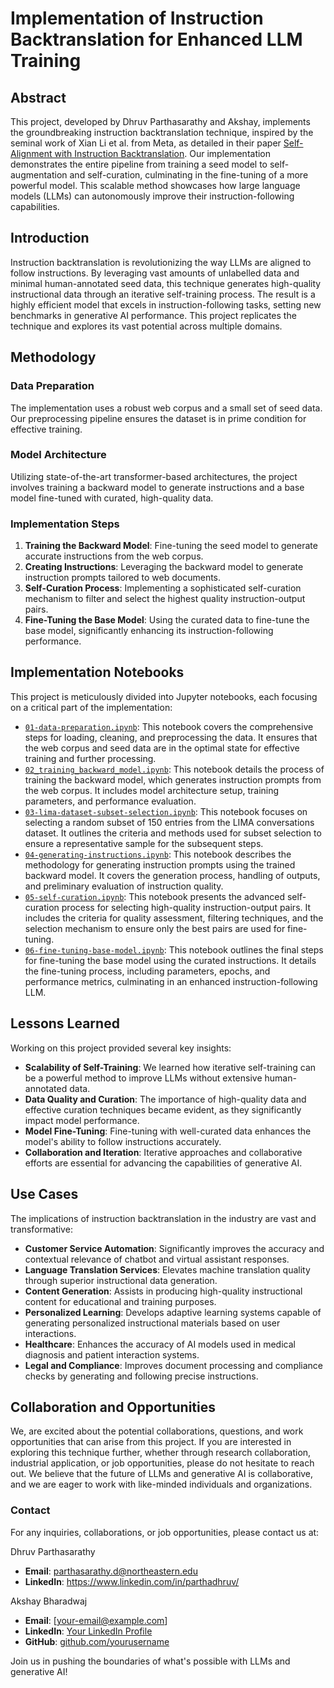 # Implementation of Instruction Backtranslation for Enhanced LLM Training

## Abstract
This project, developed by Dhruv Parthasarathy and Akshay, implements the groundbreaking instruction backtranslation technique, inspired by the seminal work of Xian Li et al. from Meta, as detailed in their paper [Self-Alignment with Instruction Backtranslation](https://arxiv.org/pdf/2308.06259). Our implementation demonstrates the entire pipeline from training a seed model to self-augmentation and self-curation, culminating in the fine-tuning of a more powerful model. This scalable method showcases how large language models (LLMs) can autonomously improve their instruction-following capabilities.

## Introduction
Instruction backtranslation is revolutionizing the way LLMs are aligned to follow instructions. By leveraging vast amounts of unlabelled data and minimal human-annotated seed data, this technique generates high-quality instructional data through an iterative self-training process. The result is a highly efficient model that excels in instruction-following tasks, setting new benchmarks in generative AI performance. This project replicates the technique and explores its vast potential across multiple domains.

## Methodology
### Data Preparation
The implementation uses a robust web corpus and a small set of seed data. Our preprocessing pipeline ensures the dataset is in prime condition for effective training.

### Model Architecture
Utilizing state-of-the-art transformer-based architectures, the project involves training a backward model to generate instructions and a base model fine-tuned with curated, high-quality data.

### Implementation Steps
1. **Training the Backward Model**: Fine-tuning the seed model to generate accurate instructions from the web corpus.
2. **Creating Instructions**: Leveraging the backward model to generate instruction prompts tailored to web documents.
3. **Self-Curation Process**: Implementing a sophisticated self-curation mechanism to filter and select the highest quality instruction-output pairs.
4. **Fine-Tuning the Base Model**: Using the curated data to fine-tune the base model, significantly enhancing its instruction-following performance.

## Implementation Notebooks
This project is meticulously divided into Jupyter notebooks, each focusing on a critical part of the implementation:
- [`01-data-preparation.ipynb`](./01-data-preparation.ipynb): This notebook covers the comprehensive steps for loading, cleaning, and preprocessing the data. It ensures that the web corpus and seed data are in the optimal state for effective training and further processing.
- [`02_training_backward_model.ipynb`](./02-training-backward-model.ipynb): This notebook details the process of training the backward model, which generates instruction prompts from the web corpus. It includes model architecture setup, training parameters, and performance evaluation.
- [`03-lima-dataset-subset-selection.ipynb`](./03-lima-dataset-subset-selection.ipynb): This notebook focuses on selecting a random subset of 150 entries from the LIMA conversations dataset. It outlines the criteria and methods used for subset selection to ensure a representative sample for the subsequent steps.
- [`04-generating-instructions.ipynb`](./04-generating-instructions.ipynb): This notebook describes the methodology for generating instruction prompts using the trained backward model. It covers the generation process, handling of outputs, and preliminary evaluation of instruction quality.
- [`05-self-curation.ipynb`](./05-self-curation.ipynb): This notebook presents the advanced self-curation process for selecting high-quality instruction-output pairs. It includes the criteria for quality assessment, filtering techniques, and the selection mechanism to ensure only the best pairs are used for fine-tuning.
- [`06-fine-tuning-base-model.ipynb`](./06-fine-tuning-base-model.ipynb):  This notebook outlines the final steps for fine-tuning the base model using the curated instructions. It details the fine-tuning process, including parameters, epochs, and performance metrics, culminating in an enhanced instruction-following LLM.

## Lessons Learned
Working on this project provided several key insights:
- **Scalability of Self-Training**: We learned how iterative self-training can be a powerful method to improve LLMs without extensive human-annotated data.
- **Data Quality and Curation**: The importance of high-quality data and effective curation techniques became evident, as they significantly impact model performance.
- **Model Fine-Tuning**: Fine-tuning with well-curated data enhances the model's ability to follow instructions accurately.
- **Collaboration and Iteration**: Iterative approaches and collaborative efforts are essential for advancing the capabilities of generative AI.

## Use Cases
The implications of instruction backtranslation in the industry are vast and transformative:
- **Customer Service Automation**: Significantly improves the accuracy and contextual relevance of chatbot and virtual assistant responses.
- **Language Translation Services**: Elevates machine translation quality through superior instructional data generation.
- **Content Generation**: Assists in producing high-quality instructional content for educational and training purposes.
- **Personalized Learning**: Develops adaptive learning systems capable of generating personalized instructional materials based on user interactions.
- **Healthcare**: Enhances the accuracy of AI models used in medical diagnosis and patient interaction systems.
- **Legal and Compliance**: Improves document processing and compliance checks by generating and following precise instructions.

## Collaboration and Opportunities
We, are excited about the potential collaborations, questions, and work opportunities that can arise from this project. If you are interested in exploring this technique further, whether through research collaboration, industrial application, or job opportunities, please do not hesitate to reach out. We believe that the future of LLMs and generative AI is collaborative, and we are eager to work with like-minded individuals and organizations.

### Contact
For any inquiries, collaborations, or job opportunities, please contact us at:

Dhruv Parthasarathy
- **Email**: parthasarathy.d@northeastern.edu
- **LinkedIn**: https://www.linkedin.com/in/parthadhruv/

Akshay Bharadwaj
- **Email**: [your-email@example.com]
- **LinkedIn**: [Your LinkedIn Profile](https://www.linkedin.com/in/yourprofile/)
- **GitHub**: [github.com/yourusername](https://github.com/yourusername)

Join us in pushing the boundaries of what's possible with LLMs and generative AI!
